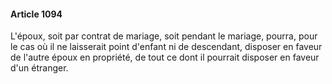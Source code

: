 #### Article 1094

L'époux, soit par contrat de mariage, soit pendant le mariage, pourra, pour le cas où il ne laisserait point d'enfant ni de descendant, disposer en faveur de l'autre époux en propriété, de tout ce dont il pourrait disposer en faveur d'un étranger.

